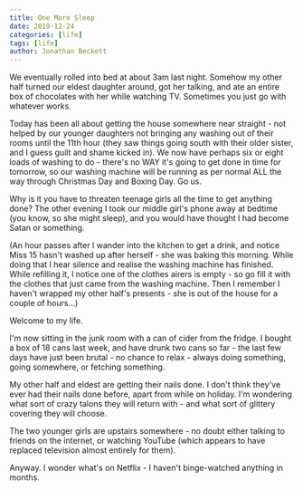 ```yaml
---
title: One More Sleep
date: 2019-12-24
categories: [life]
tags: [life]
author: Jonathan Beckett
---
```


We eventually rolled into bed at about 3am last night. Somehow my other half turned our eldest daughter around, got her talking, and ate an entire box of chocolates with her while watching TV. Sometimes you just go with whatever works.

Today has been all about getting the house somewhere near straight - not helped by our younger daughters not bringing any washing out of their rooms until the 11th hour (they saw things going south with their older sister, and I guess guilt and shame kicked in). We now have perhaps six or eight loads of washing to do - there's no WAY it's going to get done in time for tomorrow, so our washing machine will be running as per normal ALL the way through Christmas Day and Boxing Day. Go us.

Why is it you have to threaten teenage girls all the time to get anything done? The other evening I took our middle girl's phone away at bedtime (you know, so she might sleep), and you would have thought I had become Satan or something.

(An hour passes after I wander into the kitchen to get a drink, and notice Miss 15 hasn't washed up after herself - she was baking this morning. While doing that I hear silence and realise the washing machine has finished. While refilling it, I notice one of the clothes airers is empty - so go fill it with the clothes that just came from the washing machine. Then I remember I haven't wrapped my other half's presents - she is out of the house for a couple of hours...)

Welcome to my life.

I'm now sitting in the junk room with a can of cider from the fridge. I bought a box of 18 cans last week, and have drunk two cans so far - the last few days have just been brutal - no chance to relax - always doing something, going somewhere, or fetching something.

My other half and eldest are getting their nails done. I don't think they've ever had their nails done before, apart from while on holiday. I'm wondering what sort of crazy talons they will return with - and what sort of glittery covering they will choose.

The two younger girls are upstairs somewhere - no doubt either talking to friends on the internet, or watching YouTube (which appears to have replaced television almost entirely for them).

Anyway. I wonder what's on Netflix - I haven't binge-watched anything in months.
